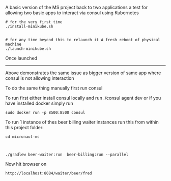 A basic version of the MS project back to two applications a test for allowing two basic apps to interact via consul using Kubernetes 

```
# for the very first time
./install-minikube.sh 


# for any time beyond this to relaunch it A fresh reboot of physical machine 
./launch-minikube.sh 
```


Once launched

---

Above demonstrates the same issue as bigger version of same app where consul is not allowing interaction

To do the same thing manually first run consul 

To run first either install consul locally and run ./consul agent dev or if you have installed docker simply run 

```
sudo docker run -p 8500:8500 consul
```

To run 1 instance of thes beer billing waiter instances run this from within this project folder:

```
cd micronaut-ms



./gradlew beer-waiter:run  beer-billing:run --parallel

```

Now hit browser on 
```
http://localhost:8084/waiter/beer/fred
```



